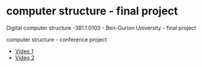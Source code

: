 
# computer structure - final project
Digital computer structure -381.1.0103 - Ben-Gurion University - final project 

computer structure - conference project

* <a href="https://www.youtube.com/watch?v=3SZ34QYP1EM&t=10s">Video 1</a>
* <a href="https://www.youtube.com/watch?v=TJbM67-VzEY&t=10s">Video 2 </a>
